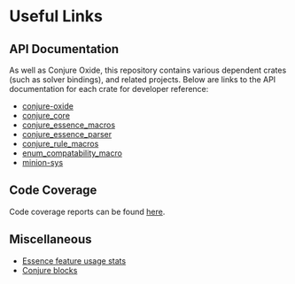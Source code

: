 # Useful Links


## API Documentation

As well as Conjure Oxide, this repository contains various dependent crates
(such as solver bindings), and related projects. Below are links to the API
documentation for each crate for developer reference:

 + [conjure-oxide](https://conjure-cp.github.io/conjure-oxide/docs/conjure_oxide/index.html)
 + [conjure_core](https://conjure-cp.github.io/conjure-oxide/docs/conjure_core/index.html)
 + [conjure_essence_macros](https://conjure-cp.github.io/conjure-oxide/docs/conjure_essence_macros/)
 + [conjure_essence_parser](https://conjure-cp.github.io/conjure-oxide/docs/conjure_essence_parser)
 + [conjure_rule_macros](https://conjure-cp.github.io/conjure-oxide/docs/conjure_rule_macros)
 + [enum_compatability_macro](https://conjure-cp.github.io/conjure-oxide/docs/enum_compatability_macro)
 + [minion-sys](https://conjure-cp.github.io/conjure-oxide/docs/minion-sys/index.html)

## Code Coverage
Code coverage reports can be found [here](https://conjure-cp.github.io/conjure-oxide/coverage/main/).

## Miscellaneous

+ [Essence feature usage stats](https://conjure-cp.github.io/conjure-oxide/tools/essence-feature-usage-stats/)
+ [Conjure blocks](https://conjure-cp.github.io/conjure-blocks/)
